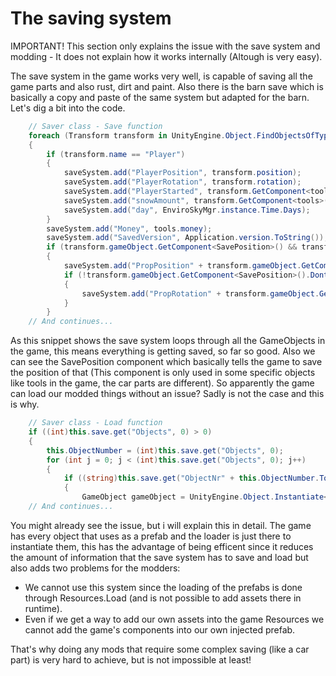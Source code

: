 <h1 class="white" >The saving system</h1>

IMPORTANT! This section only explains the issue with the save system and modding - It does not explain how it works internally (Altough is very easy).

The save system in the game works very well, is capable of saving all the game parts and also rust, dirt and paint. Also there is the barn save which is basically a copy and paste of the same system but adapted for the barn. Let's dig a bit into the code.

```cs
    // Saver class - Save function
    foreach (Transform transform in UnityEngine.Object.FindObjectsOfType<Transform>())
	{
		if (transform.name == "Player")
		{
			saveSystem.add("PlayerPosition", transform.position);
			saveSystem.add("PlayerRotation", transform.rotation);
			saveSystem.add("PlayerStarted", transform.GetComponent<tools>().Started);
			saveSystem.add("snowAmount", transform.GetComponent<tools>().snowAmount);
			saveSystem.add("day", EnviroSkyMgr.instance.Time.Days);
		}
		saveSystem.add("Money", tools.money);
		saveSystem.add("SavedVersion", Application.version.ToString());
		if (transform.gameObject.GetComponent<SavePosition>() && transform.position.y > 10f)
		{
			saveSystem.add("PropPosition" + transform.gameObject.GetComponent<SavePosition>().SceneNumber.ToString(), transform.localPosition);
			if (!transform.gameObject.GetComponent<SavePosition>().DontSaveRotation)
			{
				saveSystem.add("PropRotation" + transform.gameObject.GetComponent<SavePosition>().SceneNumber.ToString(), transform.localRotation);
			}
		}
    // And continues...
```

As this snippet shows the save system loops through all the GameObjects in the game, this means everything is getting saved, so far so good. Also we can see the SavePosition component which basically tells the game to save the position of that (This component is only used in some specific objects like tools in the game, the car parts are different). So apparently the game can load our modded things without an issue? Sadly is not the case and this is why.

```cs
    // Saver class - Load function
    if ((int)this.save.get("Objects", 0) > 0)
	{
		this.ObjectNumber = (int)this.save.get("Objects", 0);
		for (int j = 0; j < (int)this.save.get("Objects", 0); j++)
		{
			if ((string)this.save.get("ObjectNr" + this.ObjectNumber.ToString(), "") != "" && Resources.Load((string)this.save.get("ObjectNr" + this.ObjectNumber.ToString(), "")) != null)
			{
				GameObject gameObject = UnityEngine.Object.Instantiate<GameObject>(Resources.Load((string)this.save.get("ObjectNr" + this.ObjectNumber.ToString(), "")) as GameObject);
    // And continues...
```
You might already see the issue, but i will explain this in detail. The game has every object that uses as a prefab and the loader is just there to instantiate them, this has the advantage of being efficent since it reduces the amount of information that the save system has to save and load but also adds two problems for the modders:
- We cannot use this system since the loading of the prefabs is done through Resources.Load (and is not possible to add assets there in runtime).
- Even if we get a way to add our own assets into the game Resources we cannot add the game's components into our own injected prefab.

That's why doing any mods that require some complex saving (like a car part) is very hard to achieve, but is not impossible at least!